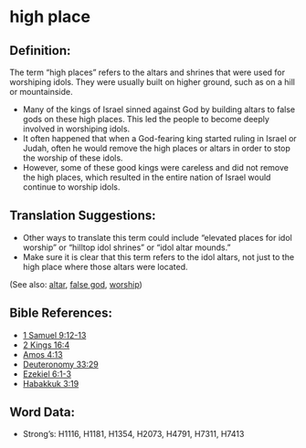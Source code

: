 # high place

## Definition:

The term “high places” refers to the altars and shrines that were used for worshiping idols. They were usually built on higher ground, such as on a hill or mountainside.

* Many of the kings of Israel sinned against God by building altars to false gods on these high places. This led the people to become deeply involved in worshiping idols.
* It often happened that when a God-fearing king started ruling in Israel or Judah, often he would remove the high places or altars in order to stop the worship of these idols.
* However, some of these good kings were careless and did not remove the high places, which resulted in the entire nation of Israel would continue to worship idols.

## Translation Suggestions:

* Other ways to translate this term could include “elevated places for idol worship” or “hilltop idol shrines” or “idol altar mounds.”
* Make sure it is clear that this term refers to the idol altars, not just to the high place where those altars were located.

(See also: [altar](../kt/altar.md), [false god](../kt/falsegod.md), [worship](../kt/worship.md))

## Bible References:

* [1 Samuel 9:12-13](rc://en/tn/help/1sa/09/12)
* [2 Kings 16:4](rc://en/tn/help/2ki/16/04)
* [Amos 4:13](rc://en/tn/help/amo/04/13)
* [Deuteronomy 33:29](rc://en/tn/help/deu/33/29)
* [Ezekiel 6:1-3](rc://en/tn/help/ezk/06/01)
* [Habakkuk 3:19](rc://en/tn/help/hab/03/19)

## Word Data:

* Strong’s: H1116, H1181, H1354, H2073, H4791, H7311, H7413

